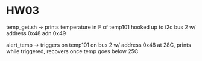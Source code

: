 # HW03

temp_get.sh -> prints temperature in F of temp101 hooked up to i2c bus 2 w/ address 0x48 adn 0x49

alert_temp -> triggers on temp101 on bus 2 w/ address 0x48 at 28C, prints while triggered, recovers once temp goes below 25C

